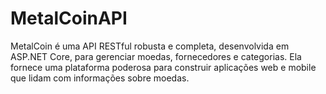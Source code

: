 # MetalCoinAPI
MetalCoin é uma API RESTful robusta e completa, desenvolvida em ASP.NET Core, para gerenciar moedas, fornecedores e categorias. Ela fornece uma plataforma poderosa para construir aplicações web e mobile que lidam com informações sobre moedas.
